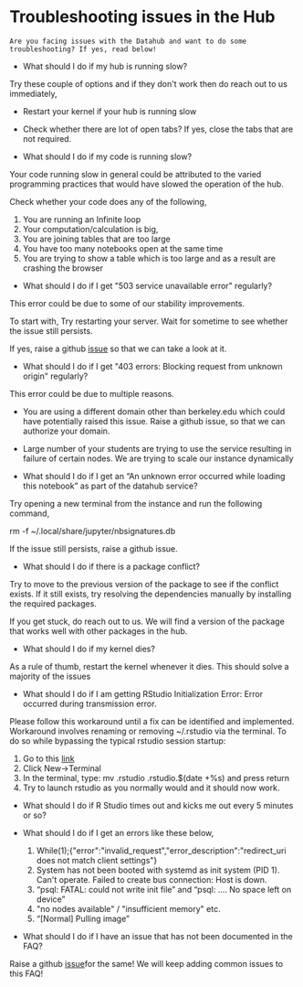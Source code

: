 # Troubleshooting issues in the Hub

```{note}
Are you facing issues with the Datahub and want to do some troubleshooting? If yes, read below!

```

* What should I do if my hub is running slow?

Try these couple of options and if they don't work then do reach out to us immediately,

- Restart your kernel if your hub is running slow

- Check whether there are lot of open tabs? If yes, close the tabs that are not required.

* What should I do if my code is running slow?

Your code running slow in general could be attributed to the varied programming practices that would have slowed the operation of the hub. 

Check whether your code does any of the following, 
1. You are running an Infinite loop 
2. Your computation/calculation is big, 
3. You are joining tables that are too large
4. You have too many notebooks open at the same time
5. You are trying to show a table which is too large and as a result are crashing the browser

* What should I do if I get "503 service unavailable error" regularly?

This error could be due to some of our stability improvements. 

To start with, Try restarting your server. Wait for sometime to see whether the issue still persists.

If yes, raise a github [issue](https://github.com/berkeley-dsep-infra/datahub/issues/new/choose) so that we can take a look at it.

* What should I do if I get "403 errors: Blocking request from unknown origin" regularly?

This error could be due to multiple reasons. 

- You are using a different domain other than berkeley.edu which could have potentially raised this issue. Raise a github issue, so that we can authorize your domain.

- Large number of your students are trying to use the service resulting in failure of certain nodes. We are trying to scale our instance dynamically

* What should I do if I get an “An unknown error occurred while loading this notebook” as part of the datahub service?

Try opening a new terminal from the instance and run the following command, 

rm -f ~/.local/share/jupyter/nbsignatures.db

If the issue still persists, raise a github issue.

* What should I do if there is a package conflict?

Try to move to the previous version of the package to see if the conflict exists. If it still exists, try resolving the dependencies manually by installing the required packages. 

If you get stuck, do reach out to us. We will find a version of the package that works well with other packages in the hub.

* What should I do if my kernel dies?

As a rule of thumb, restart the kernel whenever it dies. This should solve a majority of the issues

* What should I do if I am getting RStudio Initialization Error: Error occurred during transmission error. 

Please follow this workaround until a fix can be identified and implemented. Workaround involves renaming or removing ~/.rstudio via the terminal. To do so while bypassing the typical rstudio session startup:

1. Go to this [link](https://r.datahub.berkeley.edu/user-redirect/tree)
2. Click New->Terminal
3. In the terminal, type: mv .rstudio .rstudio.$(date +%s) and press return
4. Try to launch rstudio as you normally would and it should now work.

* What should I do if R Studio times out and kicks me out every 5 minutes or so? 


* What should I do if I get an errors like these below,
	1. While(1);{"error":"invalid_request","error_description":"redirect_uri does not match client settings"}
	2. System has not been booted with systemd as init system (PID 1). Can't operate. Failed to create bus connection: Host is down.
	3. “psql: FATAL: could not write init file” and “psql: .... No space left on device”
	4. "no nodes available" / "insufficient memory" etc. 
	5. “[Normal] Pulling image” 

* What should I do if I have an issue that has not been documented in the FAQ?

Raise a github [issue](https://github.com/berkeley-dsep-infra/datahub/issues/new/choose)for the same! We will keep adding common issues to this FAQ!
